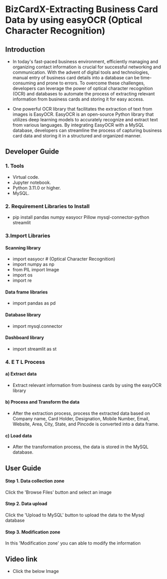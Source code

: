 # BizCardX-Extracting Business Card Data by using easyOCR (Optical Character Recognition)

## Introduction

* In today's fast-paced business environment, efficiently managing and organizing contact information is crucial for successful networking and communication. With the advent of digital tools and technologies, manual entry of business card details into a database can be time-consuming and prone to errors. To overcome these challenges, developers can leverage the power of optical character recognition (OCR) and databases to automate the process of extracting relevant information from business cards and storing it for easy access.

* One powerful OCR library that facilitates the extraction of text from images is EasyOCR. EasyOCR is an open-source Python library that utilizes deep learning models to accurately recognize and extract text from various languages. By integrating EasyOCR with a MySQL database, developers can streamline the process of capturing business card data and storing it in a structured and organized manner.

## Developer Guide

### 1. Tools

* Virtual code.
* Jupyter notebook.
* Python 3.11.0 or higher.
* MySQL.

### 2. Requirement Libraries to Install

* pip install pandas numpy easyocr Pillow mysql-connector-python streamlit

### 3.Import Libraries

#### Scanning library
* import easyocr # (Optical Character Recognition)
* import numpy as np
* from PIL import Image
* import os
* import re

#### Data frame libraries
* import pandas as pd

#### Database library
* import mysql.connector

#### Dashboard library
* import streamlit as st

### 4. E T L Process
#### a) Extract data
* Extract relevant information from business cards by using the easyOCR library

#### b) Process and Transform the data
* After the extraction process, process the extracted data based on Company name, Card Holder, Designation, Mobile Number, Email, Website, Area, City, State, and Pincode is converted into a data frame.

#### c) Load data

* After the transformation process, the data is stored in the MySQL database.

## User Guide

#### Step 1. Data collection zone
Click the 'Browse Files' button and select an image

#### Step 2. Data upload
Click the 'Upload to MySQL' button to upload the data to the Mysql database

#### Step 3. Modification zone
In this 'Modification zone' you can able to modify the information 

## Video link

* Click the below Image
